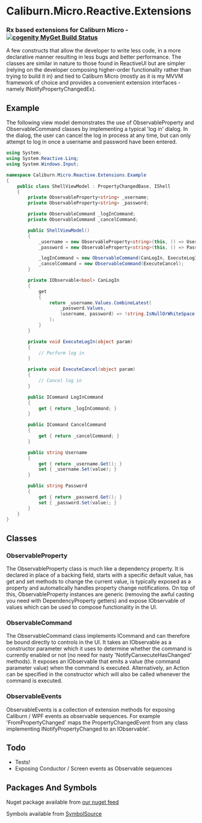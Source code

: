 Caliburn.Micro.Reactive.Extensions
==================================

### Rx based extensions for Caliburn Micro - [![cogenity MyGet Build Status](https://www.myget.org/BuildSource/Badge/cogenity?identifier=ca24b530-5018-4566-8d57-05b62ef15b08)](https://www.myget.org/)

A few constructs that allow the developer to write less code, in a more declarative manner resulting in less bugs and better performance. The classes are similar in nature to those found in ReactiveUI but are simpler (relying on the developer composing higher-order functionality rather than trying to build it in) and tied to Caliburn Micro (mostly as it is my MVVM framework of choice and provides a convenient extension interfaces - namely INotifyPropertyChangedEx).

## Example

The following view model demonstrates the use of ObservableProperty and ObservableCommand classes by implementing a typical 'log in' dialog. In the dialog, the user can cancel the log in process at any time, but can only attempt to log in once a username and password have been entered.

```c#
using System;
using System.Reactive.Linq;
using System.Windows.Input;

namespace Caliburn.Micro.Reactive.Extensions.Example
{
    public class ShellViewModel : PropertyChangedBase, IShell 
    {
        private ObservableProperty<string> _username;
        private ObservableProperty<string> _password;

        private ObservableCommand _logInCommand;
        private ObservableCommand _cancelCommand;

        public ShellViewModel()
        {
            _username = new ObservableProperty<string>(this, () => Username);
            _password = new ObservableProperty<string>(this, () => Password);

            _logInCommand = new ObservableCommand(CanLogIn, ExecuteLogIn);
            _cancelCommand = new ObservableCommand(ExecuteCancel);
        }

        private IObservable<bool> CanLogIn
        {
            get 
            {
                return _username.Values.CombineLatest(
                    _password.Values, 
                    (username, password) => !string.IsNullOrWhiteSpace(username) && !string.IsNullOrWhiteSpace(password)
                ); 
            }
        }

        private void ExecuteLogIn(object param)
        {
            // Perform log in
        }

        private void ExecuteCancel(object param)
        {
            // Cancel log in
        }

        public ICommand LogInCommand
        {
            get { return _logInCommand; }
        }

        public ICommand CancelCommand
        {
            get { return _cancelCommand; }
        }

        public string Username
        {
            get { return _username.Get(); }
            set { _username.Set(value); }
        }

        public string Password
        {
            get { return _password.Get(); }
            set { _password.Set(value); }
        }
    }
}
```

## Classes

### ObservableProperty

The ObservableProperty class is  much like a dependency property. It is declared in place of a backing field, starts with a specific default value, has get and set methods to change the current value, is typically exposed as a property and automatically handles property change notifications. On top of this, ObservableProperty instances are generic (removing the awful casting you need with DependencyProperty getters) and expose IObservable<T> of values which can be used to compose functionality in the UI.

### ObservableCommand

The ObservableCommand class implements ICommand and can therefore be bound directly to controls in the UI. It takes an IObservable<bool> as a constructor parameter which it uses to determine whether the command is currently enabled or not (no need for nasty 'NotifyCanxecuteHasChanged' methods). It exposes an IObservable<object> that emits a value (the command parameter value) when the command is executed. Alternatively, an Action<object> can be specified in the constructor which will also be called whenever the command is executed.

### ObservableEvents

ObservableEvents is a collection of extension methods for exposing Caliburn / WPF events as observable sequences. For example 'FromPropertyChanged' maps the PropertyChangedEvent from any class implementing INotifyPropertyChanged to an IObservable<PropertyChangedEventArgs>'.

## Todo

* Tests!
* Exposing Conductor / Screen events as Observable sequences

## Packages And Symbols

Nuget package available from [our nuget feed](https://www.myget.org/F/cogenity/)

Symbols available from [SymbolSource](http://srv.symbolsource.org/pdb/MyGet/ibebbs/d58332dc-dffe-4da8-ba6a-8b1a73b759e9)

